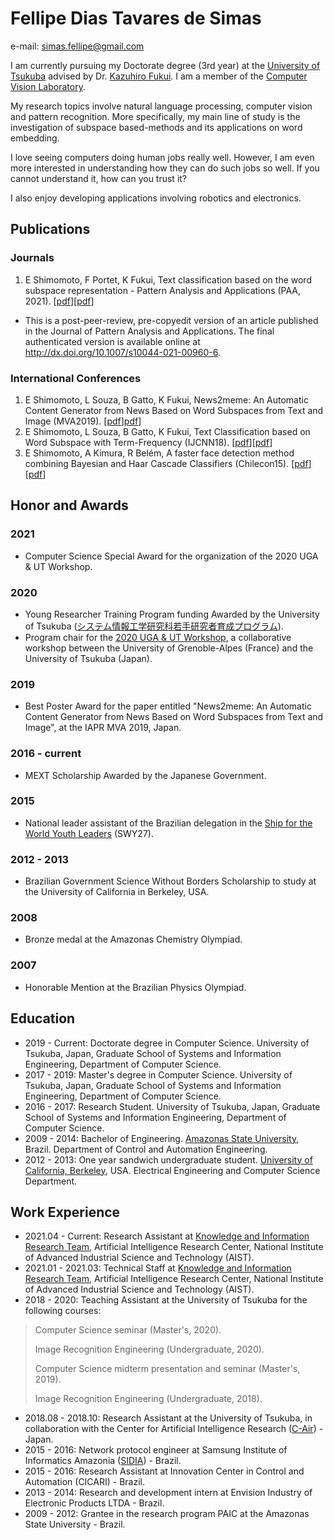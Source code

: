 # Fellipe Dias Tavares de Simas

e-mail: simas.fellipe@gmail.com

I am currently pursuing my Doctorate degree (3rd year) at the [University of Tsukuba](https://www.tsukuba.ac.jp/en/) advised by Dr. [Kazuhiro Fukui](http://www.cvlab.cs.tsukuba.ac.jp/~kfukui/english/indexE.html). I am a member of the [Computer Vision Laboratory](https://home.cvlab.cs.tsukuba.ac.jp). 

My research topics involve natural language processing, computer vision and pattern recognition. More specifically, my main line of study is the investigation of subspace based-methods and its applications on word embedding. 

I love seeing computers doing human jobs really well. However, I am even more interested in understanding how they can do such jobs so well. If you cannot understand it, how can you trust it?

I also enjoy developing applications involving robotics and electronics.

## Publications

### Journals
1. E Shimomoto, F Portet, K Fukui, Text classification based on the word subspace representation - Pattern Analysis and Applications (PAA, 2021). [[pdf](https://www.researchgate.net/publication/350020381_Text_classification_based_on_the_word_subspace_representation)][[pdf](https://drive.google.com/file/d/1oB5qLfs1TbhQrNRM7q-KdEmtPvXVdgrZ/view)]
* This is a post-peer-review, pre-copyedit version of an article published in the Journal of Pattern Analysis and Applications. The final authenticated version is available online at http://dx.doi.org/10.1007/s10044-021-00960-6.

### International Conferences
1. E Shimomoto, L Souza, B Gatto, K Fukui, News2meme: An Automatic Content Generator from News Based on Word Subspaces from Text and Image (MVA2019). [[pdf](https://www.researchgate.net/publication/333105226_News2meme_An_Automatic_Content_Generator_from_News_Based_on_Word_Subspaces_from_Text_and_Image)][pdf](http://www.mva-org.jp/Proceedings/2019/papers/05-14.pdf)]
2. E Shimomoto, L Souza, B Gatto, K Fukui, Text Classification based on Word Subspace with Term-Frequency (IJCNN18). [[pdf](https://arxiv.org/abs/1806.03125)][[pdf](https://ieeexplore.ieee.org/abstract/document/8489458)]
3. E Shimomoto, A Kimura, R Belém, A faster face detection method combining Bayesian and Haar Cascade Classifiers (Chilecon15). [[pdf](https://ieeexplore.ieee.org/document/7400344)][[pdf](https://www.researchgate.net/publication/304408380_A_faster_face_detection_method_combining_Bayesian_and_Haar_Cascade_Classifiers)]

## Honor and Awards
### 2021
- Computer Science Special Award for the organization of the 2020 UGA & UT Workshop.

### 2020
- Young Researcher Training Program funding Awarded by the University of Tsukuba ([システム情報工学研究科若手研究者育成プログラム](https://www.sie.tsukuba.ac.jp/edu/re_program/)).
- Program chair for the [2020 UGA & UT Workshop](https://uga-ut-ws.github.io/index.html), a collaborative workshop between the University of Grenoble-Alpes (France) and the University of Tsukuba (Japan).

### 2019
- Best Poster Award for the paper entitled "News2meme: An Automatic Content Generator from News Based on Word Subspaces from Text and Image", at the IAPR MVA 2019, Japan.

### 2016 - current
- MEXT Scholarship Awarded by the Japanese Government. 
 
### 2015
- National leader assistant of the Brazilian delegation in the [Ship for the World Youth Leaders](http://www.swyaabrasil.org) (SWY27).

### 2012 - 2013
- Brazilian Government Science Without Borders Scholarship to study at the University of California in Berkeley, USA. 

### 2008
- Bronze medal at the Amazonas Chemistry Olympiad.

### 2007
- Honorable Mention at the Brazilian Physics Olympiad.

## Education
- 2019 - Current: Doctorate degree in Computer Science. University of Tsukuba, Japan, Graduate School of Systems and Information Engineering, Department of Computer Science. 
- 2017 - 2019: Master's degree in Computer Science. University of Tsukuba, Japan, Graduate School of Systems and Information Engineering, Department of Computer Science. 
- 2016 - 2017: Research Student. University of Tsukuba, Japan, Graduate School of Systems and Information Engineering, Department of Computer Science. 
- 2009 - 2014:  Bachelor of Engineering. [Amazonas State University](http://www1.uea.edu.br), Brazil. Department of Control and Automation Engineering.
- 2012 - 2013: One year sandwich undergraduate student. [University of California, Berkeley](https://www.berkeley.edu), USA. Electrical Engineering and Computer Science Department.

## Work Experience
- 2021.04 - Current: Research Assistant at [Knowledge and Information Research Team](https://www.airc.aist.go.jp/en/kirt/), Artificial Intelligence Research Center, National Institute of Advanced Industrial Science and Technology (AIST).
- 2021.01 - 2021.03: Technical Staff at [Knowledge and Information Research Team](https://www.airc.aist.go.jp/en/kirt/), Artificial Intelligence Research Center, National Institute of Advanced Industrial Science and Technology (AIST).
- 2018 - 2020: Teaching Assistant at the University of Tsukuba for the following courses:
>
> Computer Science seminar (Master's, 2020).
>
> Image Recognition Engineering (Undergraduate, 2020).
>
> Computer Science midterm presentation and seminar (Master's, 2019).
>
>  Image Recognition Engineering (Undergraduate, 2018).

- 2018.08 - 2018.10:  Research Assistant at the University of Tsukuba, in collaboration with the Center for Artificial Intelligence Research ([C-Air](https://air.tsukuba.ac.jp/en/)) - Japan.
- 2015 - 2016: Network protocol engineer at Samsung Institute of Informatics Amazonia ([SIDIA](https://www.sidia.com)) - Brazil.
- 2015 - 2016: Research Assistant at Innovation Center in Control and Automation (CICARI) - Brazil.
- 2013 - 2014: Research and development intern at Envision Industry of Electronic Products LTDA - Brazil.
- 2009 - 2012:  Grantee in the research program PAIC at the Amazonas State University - Brazil.
